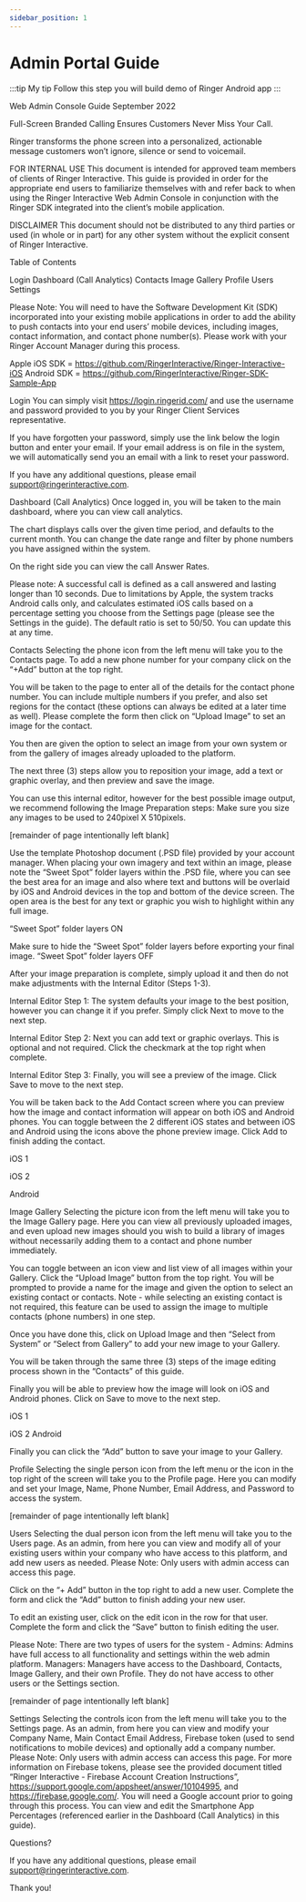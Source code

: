```yaml
---
sidebar_position: 1
---
```


# Admin Portal Guide
:::tip My tip
Follow this step you will build demo of Ringer Android app
:::



Web Admin Console Guide
September 2022

Full-Screen Branded Calling Ensures 
Customers Never Miss Your Call.

Ringer transforms the phone screen
into a personalized, actionable
message customers won’t ignore, 
silence or send to voicemail.



FOR INTERNAL USE
This document is intended for approved team members of clients of Ringer Interactive. This guide is provided in order for the appropriate end users to familiarize themselves with and refer back to when using the Ringer Interactive Web Admin Console in conjunction with the Ringer SDK integrated into the client’s mobile application.

DISCLAIMER 
This document should not be distributed to any third parties or used (in whole or in part) for any other system without the explicit consent of Ringer Interactive.

Table of Contents



Login
Dashboard (Call Analytics)
Contacts
Image Gallery
Profile
Users
Settings




Please Note:
You will need to have the Software Development Kit (SDK) incorporated into your existing mobile applications in order to add the ability to push contacts into your end users’ mobile devices, including images, contact information, and contact phone number(s). Please work with your Ringer Account Manager during this process. 

Apple iOS SDK = https://github.com/RingerInteractive/Ringer-Interactive-iOS
Android SDK = https://github.com/RingerInteractive/Ringer-SDK-Sample-App





Login
You can simply visit https://login.ringerid.com/ and use the username and password provided to you by your Ringer Client Services representative. 













If you have forgotten your password, simply use the link below the login button and enter your email. If your email address is on file in the system, we will automatically send you an email with a link to reset your password.



 If you have any additional questions, please email support@ringerinteractive.com. 



Dashboard (Call Analytics)
Once logged in, you will be taken to the main dashboard, where you can view call analytics.



The chart displays calls over the given time period, and defaults to the current month. You can change the date range and filter by phone numbers you have assigned within the system.



On the right side you can view the call Answer Rates. 



Please note:
A successful call is defined as a call answered and lasting longer than 10 seconds.
Due to limitations by Apple, the system tracks Android calls only, and calculates estimated iOS calls based on a percentage setting you choose from the Settings page (please see the Settings in the guide). The default ratio is set to 50/50. You can update this at any time.




Contacts
Selecting the phone icon from the left menu will take you to the Contacts page. To add a new phone number for your company click on the “+Add” button at the top right. 



You will be taken to the page to enter all of the details for the contact phone number. You can include multiple numbers if you prefer, and also set regions for the contact (these options can always be edited at a later time as well). 
Please complete the form then click on “Upload Image” to set an image for the contact.

You then are given the option to select an image from your own system or from the gallery of images already uploaded to the platform.



The next three (3) steps allow you to 
reposition your image, 
add a text or graphic overlay, and then 
preview and save the image. 

You can use this internal editor, however for the best possible image output, we recommend following the Image Preparation steps:
Make sure you size any images to be used to 240pixel X 510pixels.







[remainder of page intentionally left blank]

Use the template Photoshop document (.PSD file) provided by your account manager.
When placing your own imagery and text within an image, please note the “Sweet Spot” folder layers within the .PSD file, where you can see the best area for an image and also where text and buttons will be overlaid by iOS and Android devices in the top and bottom of the device screen. The open area is the best for any text or graphic you wish to highlight within any full image.

“Sweet Spot” folder layers ON









Make sure to hide the “Sweet Spot” folder layers before exporting your final image.
“Sweet Spot” folder layers OFF


After your image preparation is complete, simply upload it and then do not make adjustments with the Internal Editor (Steps 1-3).


Internal Editor Step 1: The system defaults your image to the best position, however you can change it if you prefer. Simply click Next to move to the next step.


Internal Editor Step 2: Next you can add text or graphic overlays. This is optional and not required. Click the checkmark at the top right when complete.






Internal Editor Step 3: Finally, you will see a preview of the image. Click Save to move to the next step.



You will be taken back to the Add Contact screen where you can preview how the image and contact information will appear on both iOS and Android phones. You can toggle between the 2 different iOS states and between iOS and Android using the icons above the phone preview image. Click Add to finish adding the contact.

iOS 1


iOS 2


Android





Image Gallery
Selecting the picture icon from the left menu will take you to the Image Gallery page. Here you can view all previously uploaded images, and even upload new images should you wish to build a library of images without necessarily adding them to a contact and phone number immediately.

You can toggle between an icon view and list view of all images within your Gallery.
Click the “Upload Image” button from the top right. You will be prompted to provide a name for the image and given the option to select an existing contact or contacts. Note - while selecting an existing contact is not required, this feature can be used to assign the image to multiple contacts (phone numbers) in one step.


Once you have done this, click on Upload Image and then “Select from System” or “Select from Gallery” to add your new image to your Gallery. 



You will be taken through the same three (3) steps of the image editing process shown in the “Contacts” of this guide.




Finally you will be able to preview how the image will look on iOS and Android phones. Click on Save to move to the next step.

iOS 1


iOS 2
Android


Finally you can click the “Add” button to save your image to your Gallery.

Profile
Selecting the single person icon from the left menu or the icon in the top right of the screen will take you to the Profile page. Here you can modify and set your Image, Name, Phone Number, Email Address, and Password to access the system.










[remainder of page intentionally left blank]


Users
Selecting the dual person icon from the left menu will take you to the Users page. As an admin, from here you can view and modify all of your existing users within your company who have access to this platform, and add new users as needed. Please Note: Only users with admin access can access this page.

Click on the “+ Add” button in the top right to add a new user. Complete the form and click the “Add” button to finish adding your new user.



To edit an existing user, click on the edit icon in the row for that user. Complete the form and click the “Save” button to finish editing the user.

Please Note: There are two types of users for the system - 
Admins: Admins have full access to all functionality and settings within the web admin platform. 
Managers: Managers have access to the Dashboard, Contacts, Image Gallery, and their own Profile. They do not have access to other users or the Settings section.






[remainder of page intentionally left blank]



Settings
Selecting the controls icon from the left menu will take you to the Settings page. As an admin, from here you can view and modify your Company Name, Main Contact Email Address, Firebase token (used to send notifications to mobile devices) and optionally add a company number.  
Please Note: 
Only users with admin access can access this page.
For more information on Firebase tokens, please see the provided document titled “Ringer Interactive - Firebase Account Creation Instructions”, https://support.google.com/appsheet/answer/10104995, and https://firebase.google.com/. You will need a Google account prior to going through this process.
You can view and edit the Smartphone App Percentages (referenced earlier in the  Dashboard (Call Analytics) in this guide).




Questions? 

 If you have any additional questions, please email support@ringerinteractive.com. 

Thank you!

